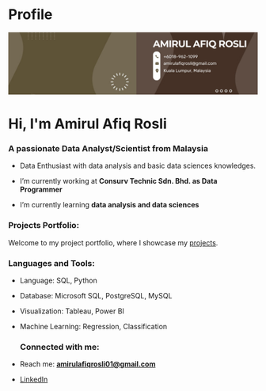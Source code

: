 # Profile

![Alt Text](https://raw.githubusercontent.com/amirulafiqrosli/amirulafiqrosli/main/1685376749079.jpg)
<h1>Hi, I'm Amirul Afiq Rosli</h1>

<h3>A passionate Data Analyst/Scientist from Malaysia</h3>

- Data Enthusiast with data analysis and basic data sciences knowledges.

- I’m currently working at **Consurv Technic Sdn. Bhd. as Data Programmer**

- I’m currently learning **data analysis and data sciences**

<h3 align="left">Projects Portfolio:</h3>  

Welcome to my project portfolio, where I showcase my [projects](https://github.com/amirulafiqrosli/Project-Portfolio).

<h3 align="left">Languages and Tools:</h3>

- Language: SQL, Python
  
- Database: Microsoft SQL, PostgreSQL, MySQL
  
- Visualization: Tableau, Power BI
  
- Machine Learning: Regression, Classification

  <h3 align="left">Connected with me:</h3>

- Reach me: **amirulafiqrosli01@gmail.com**
- [LinkedIn](https://www.linkedin.com/in/amirul-afiq-rosli/)

